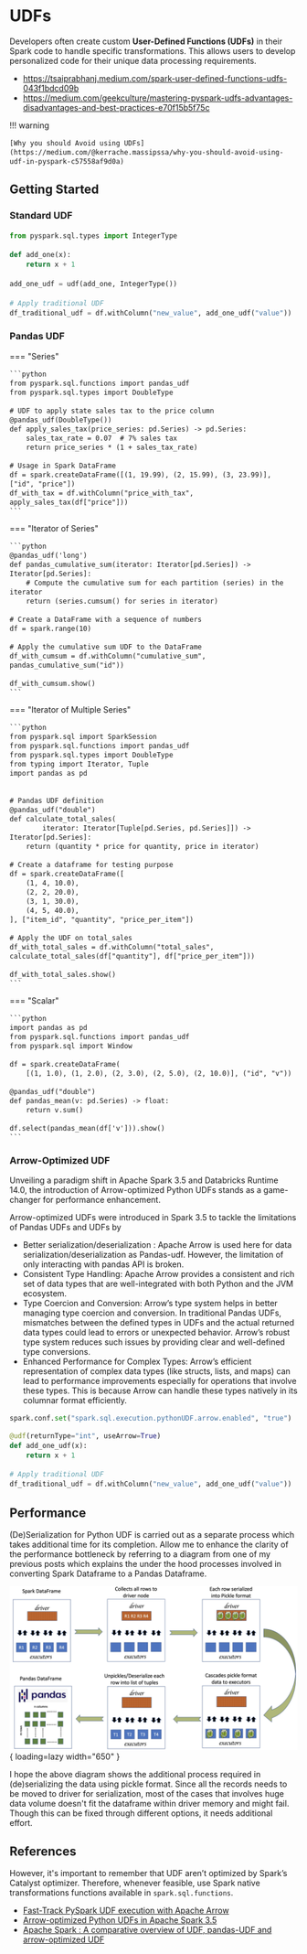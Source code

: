 # UDFs

Developers often create custom **User-Defined Functions (UDFs)** in their Spark code
to handle specific transformations. This allows users to develop personalized code
for their unique data processing requirements.

- https://tsaiprabhanj.medium.com/spark-user-defined-functions-udfs-043f1bdcd09b
- https://medium.com/geekculture/mastering-pyspark-udfs-advantages-disadvantages-and-best-practices-e70f15b5f75c

!!! warning

    [Why you should Avoid using UDFs](https://medium.com/@kerrache.massipssa/why-you-should-avoid-using-udf-in-pyspark-c57558af9d0a)

## Getting Started

### Standard UDF

```python
from pyspark.sql.types import IntegerType

def add_one(x):
    return x + 1

add_one_udf = udf(add_one, IntegerType())

# Apply traditional UDF
df_traditional_udf = df.withColumn("new_value", add_one_udf("value"))
```

### Pandas UDF

=== "Series"

    ```python
    from pyspark.sql.functions import pandas_udf
    from pyspark.sql.types import DoubleType

    # UDF to apply state sales tax to the price column
    @pandas_udf(DoubleType())
    def apply_sales_tax(price_series: pd.Series) -> pd.Series:
        sales_tax_rate = 0.07  # 7% sales tax
        return price_series * (1 + sales_tax_rate)

    # Usage in Spark DataFrame
    df = spark.createDataFrame([(1, 19.99), (2, 15.99), (3, 23.99)], ["id", "price"])
    df_with_tax = df.withColumn("price_with_tax", apply_sales_tax(df["price"]))
    ```

=== "Iterator of Series"

    ```python
    @pandas_udf('long')
    def pandas_cumulative_sum(iterator: Iterator[pd.Series]) -> Iterator[pd.Series]:
        # Compute the cumulative sum for each partition (series) in the iterator
        return (series.cumsum() for series in iterator)

    # Create a DataFrame with a sequence of numbers
    df = spark.range(10)

    # Apply the cumulative sum UDF to the DataFrame
    df_with_cumsum = df.withColumn("cumulative_sum", pandas_cumulative_sum("id"))

    df_with_cumsum.show()
    ```

=== "Iterator of Multiple Series"

    ```python
    from pyspark.sql import SparkSession
    from pyspark.sql.functions import pandas_udf
    from pyspark.sql.types import DoubleType
    from typing import Iterator, Tuple
    import pandas as pd


    # Pandas UDF definition
    @pandas_udf("double")
    def calculate_total_sales(
            iterator: Iterator[Tuple[pd.Series, pd.Series]]) -> Iterator[pd.Series]:
        return (quantity * price for quantity, price in iterator)

    # Create a dataframe for testing purpose
    df = spark.createDataFrame([
        (1, 4, 10.0),
        (2, 2, 20.0),
        (3, 1, 30.0),
        (4, 5, 40.0),
    ], ["item_id", "quantity", "price_per_item"])

    # Apply the UDF on total_sales
    df_with_total_sales = df.withColumn("total_sales", calculate_total_sales(df["quantity"], df["price_per_item"]))

    df_with_total_sales.show()
    ```

=== "Scalar"

    ```python
    import pandas as pd
    from pyspark.sql.functions import pandas_udf
    from pyspark.sql import Window

    df = spark.createDataFrame(
        [(1, 1.0), (1, 2.0), (2, 3.0), (2, 5.0), (2, 10.0)], ("id", "v"))

    @pandas_udf("double")
    def pandas_mean(v: pd.Series) -> float:
        return v.sum()

    df.select(pandas_mean(df['v'])).show()
    ```

### Arrow-Optimized UDF

Unveiling a paradigm shift in Apache Spark 3.5 and Databricks Runtime 14.0, the
introduction of Arrow-optimized Python UDFs stands as a game-changer for performance
enhancement.

Arrow-optimized UDFs were introduced in Spark 3.5 to tackle the limitations of
Pandas UDFs and UDFs by

- Better serialization/deserialization : Apache Arrow is used here for data serialization/deserialization as Pandas-udf. However, the limitation of only interacting with pandas API is broken.
- Consistent Type Handling: Apache Arrow provides a consistent and rich set of data types that are well-integrated with both Python and the JVM ecosystem.
- Type Coercion and Conversion: Arrow’s type system helps in better managing type coercion and conversion. In traditional Pandas UDFs, mismatches between the defined types in UDFs and the actual returned data types could lead to errors or unexpected behavior. Arrow’s robust type system reduces such issues by providing clear and well-defined type conversions.
- Enhanced Performance for Complex Types: Arrow’s efficient representation of complex data types (like structs, lists, and maps) can lead to performance improvements especially for operations that involve these types. This is because Arrow can handle these types natively in its columnar format efficiently.

```python
spark.conf.set("spark.sql.execution.pythonUDF.arrow.enabled", "true")
```

```python
@udf(returnType="int", useArrow=True)
def add_one_udf(x):
    return x + 1

# Apply traditional UDF
df_traditional_udf = df.withColumn("new_value", add_one_udf("value"))
```

## Performance

(De)Serialization for Python UDF is carried out as a separate process which takes
additional time for its completion. Allow me to enhance the clarity of the performance
bottleneck by referring to a diagram from one of my previous posts which explains
the under the hood processes involved in converting Spark Dataframe to a Pandas
Dataframe.

![Issues in pickle format explained](img/spark-udfs-perf.png){ loading=lazy width="650" }

I hope the above diagram shows the additional process required in (de)serializing
the data using pickle format. Since all the records needs to be moved to driver
for serialization, most of the cases that involves huge data volume doesn't fit
the dataframe within driver memory and might fail. Though this can be fixed through
different options, it needs additional effort.

## References

However, it's important to remember that UDF aren’t optimized by Spark’s Catalyst
optimizer. Therefore, whenever feasible, use Spark native transformations functions
available in `spark.sql.functions`.

- [Fast-Track PySpark UDF execution with Apache Arrow](https://balachandar-paulraj.medium.com/fast-track-pyspark-udf-execution-with-apache-arrow-c4d872664e78)
- [Arrow-optimized Python UDFs in Apache Spark 3.5](https://www.databricks.com/blog/arrow-optimized-python-udfs-apache-sparktm-35)
- [Apache Spark : A comparative overview of UDF, pandas-UDF and arrow-optimized UDF](https://ange-kouame.medium.com/apache-spark-a-comparative-overview-of-udf-pandas-udf-and-arrow-optimized-udf-37c62c8d059f)
